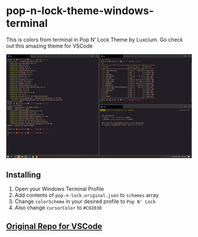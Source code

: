 # pop-n-lock-theme-windows-terminal

This is colors from terminal in Pop N' Lock Theme by Luxcium. Go check out this amazing theme for VSCode

<img src="pop-n-lock.original.png" alt="pop-n-lock.original"/>

## Installing

1. Open your Windows Terminal Profile
2. Add contents of `pop-n-lock.original.json` to `schemes` array
3. Change `colorScheme` in your desired profile to `Pop N' Lock`
4. Also change `cursorColor` to `#C02030`

## [Original Repo for VSCode](https://github.com/Luxcium/pop-n-lock-theme-vscode)
